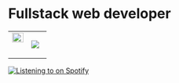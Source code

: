 # Fullstack web developer
<table><tr><td valign="top" width="50%">

<img src="https://grs.quantumly.dev/api/?username=dager-mohamed&show_icons=true&title_color=4F8CC9&text_color=9f9f9f&bg_color=00000000&hide_border=true&icon_color=4F8CC9&hide_title=true&count_private=true" align="left" style="width: 100%" />  


</td><td valign="top" width="50%">

![](https://grs.quantumly.dev/api/top-langs/?username=dager-mohamed&layout=compact&show_icons=true&title_color=4F8CC9&text_color=9f9f9f&bg_color=00000000&hide_border=true&icon_color=00000000&count_private=true)  


</td></tr></table>  


[![Listening to on Spotify](https://spotify-github-profile.vercel.app/api/view?uid=laohg13oiulskbb87qggxwbtr&cover_image=true&theme=default&show_offline=false&background_color=121212)](https://spotify-github-profile.vercel.app)
<br />

